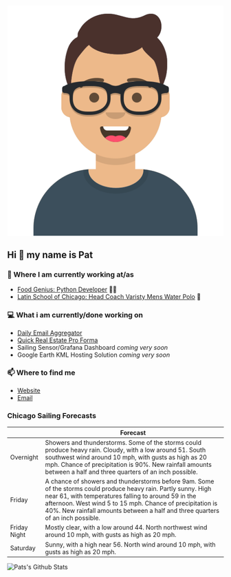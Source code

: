 [![Social banner for p-j-falconer](https://raw.githubusercontent.com/P-J-FALCONER/P-J-FALCONER/master/assets/avataaars.svg)](https://patfalconer.com/)
## Hi :wave: my name is Pat

### 💼 Where I am currently working at/as
- [Food Genius: Python Developer](https://getfoodgenius.com/) 🍔🐍
- [Latin School of Chicago: Head Coach Varisty Mens Water Polo](https://www.latinschool.org/) 🤽


### 💻 What i am currently/done working on
 - [Daily Email Aggregator](https://github.com/P-J-FALCONER/dott_daily_mail)
 - [Quick Real Estate Pro Forma](https://github.com/P-J-FALCONER/henry)
 - Sailing Sensor/Grafana Dashboard *coming very soon*
 - Google Earth KML Hosting Solution *coming very soon*

### 📫 Where to find me
 - [Website](https://patfalconer.com/)
 - [Email](mailto:patrick.j.falconer@gmail.com)


### Chicago Sailing Forecasts
|   | Forecast  |
|---|---|
| Overnight | Showers and thunderstorms. Some of the storms could produce heavy rain. Cloudy, with a low around 51. South southwest wind around 10 mph, with gusts as high as 20 mph. Chance of precipitation is 90%. New rainfall amounts between a half and three quarters of an inch possible. |
| Friday | A chance of showers and thunderstorms before 9am. Some of the storms could produce heavy rain. Partly sunny. High near 61, with temperatures falling to around 59 in the afternoon. West wind 5 to 15 mph. Chance of precipitation is 40%. New rainfall amounts between a half and three quarters of an inch possible. |
| Friday Night | Mostly clear, with a low around 44. North northwest wind around 10 mph, with gusts as high as 20 mph. |
| Saturday | Sunny, with a high near 56. North wind around 10 mph, with gusts as high as 20 mph. |

![Pats's Github Stats](https://github-readme-stats.vercel.app/api?username=p-j-falconer&show_icons=true&theme=radical)
